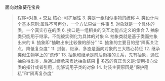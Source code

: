 面向对象葵花宝典
>   程序=对象 + 交互
>   核心: 可扩展性
>3.  类是一组相似事物的统称
>4.  类设计两个基本原则:属性不可再分，一个方法只做一件事
>5.  对象就是一个具体的类，一个真实存在的类
>6.  接口是一组相关的交互功能点定义的集合
>7.  抽象类只能用于继承，不能被实例化为具体的对象
>8.  抽象类就是基于类而抽象出来的
>9.  抽象即“抽取出来比较像的部分”
>10.  抽象的主要目的是“隔离关注点，降低复杂度”
>11.  封装、继承、多态是面向对象的三大核心特征
>12.  继承类似生物学上的“遗传”
>13.  抽象和继承是前后衔接的关系，先有抽象，通过抽象得出类，后通过继承来表达抽象结果  多态的真正含义是:使用指向父类的指针或者引用，能够调用子类的对象
>14.  封装主要原因是“保护隐私”和“隔离复杂度”
